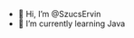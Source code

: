 - 👋 Hi, I’m @SzucsErvin
- 🌱 I’m currently learning Java

<!---
SzucsErvin/SzucsErvin is a ✨ special ✨ repository because its `README.md` (this file) appears on your GitHub profile.
You can click the Preview link to take a look at your changes.
--->
